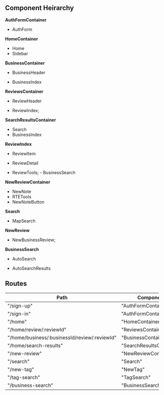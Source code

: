 ## Component Heirarchy

**AuthFormContainer**
 - AuthForm

**HomeContainer**
 - Home
 - Sidebar

**BusinessContainer**
 - BusinessHeader
  * BusinessIndex

**ReviewsContainer**
 - ReviewHeader
  + ReviewIndex;

**SearchResultsContainer**
 - Search
 - BusinessIndex

**ReviewIndex**
 - ReviewItem
  + ReviewDetail
   * ReviewTools;
    - BusinessSearch

**NewReviewContainer**
 - NewNote
  - RTETools
  - NewNoteButton

**Search**
  - MapSearch

**NewReview**
 - NewBusinessReview;

**BusinessSearch**
 + AutoSearch
 * AutoSearchResults



## Routes

|Path   | Component   |
|-------|-------------|
| "/sign-up" | "AuthFormContainer" |
| "/sign-in" | "AuthFormContainer" |
| "/home" | "HomeContainer" |
| "/home/review/:reviewId" | "ReviewsContainer" |
| "/home/business/:businessId/review/:reviewId" | "BusinessContainer" |
| "/home/search-results" | "SearchResultsContainer"
| "/new-review" | "NewReviewContainer" |
| "/search" | "Search" |
| "/new-tag" | "NewTag" |
| "/tag-search" | "TagSearch" |
| "/business-search" | "BusinessSearch" |
